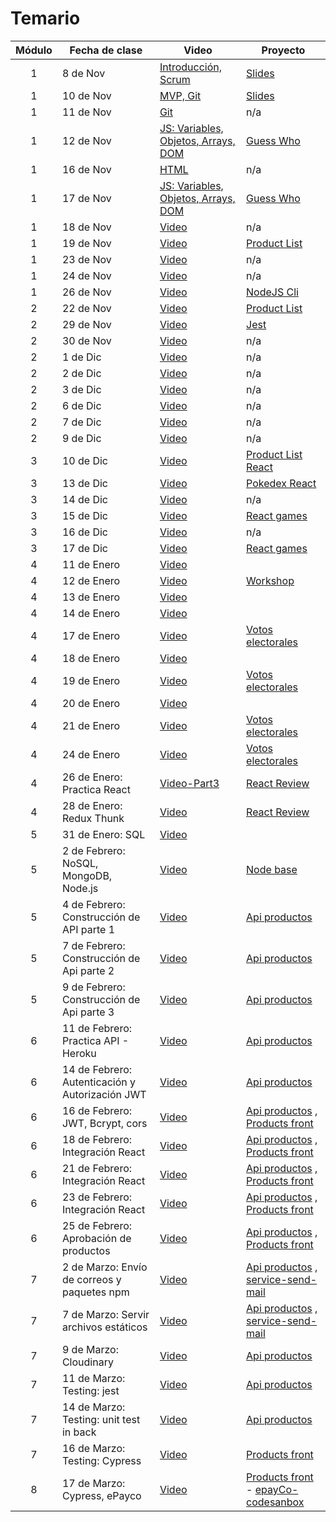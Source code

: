 # Temario

| Módulo | Fecha de clase                                  | Video                                                                                                                  | Proyecto                                                                                                     |
| :----: | ----------------------------------------------- | ---------------------------------------------------------------------------------------------------------------------- | ------------------------------------------------------------------------------------------------------------ |
|   1    | 8 de Nov                                        | [Introducción, Scrum](https://drive.google.com/file/d/17TyrV_fmIlXjleq2TPe92oL486xLkz-g/view?usp=sharing)              | [Slides](resources/slides/Scrum.pdf)                                                                         |
|   1    | 10 de Nov                                       | [MVP, Git](https://makeitreal.s3.amazonaws.com/videos/83861016190/2021-11-11/7Dr544Lzc.mp4)                            | [Slides](resources/slides/Git.pdf)                                                                           |
|   1    | 11 de Nov                                       | [Git](https://makeitreal.s3.amazonaws.com/videos/83861016190/2021-11-12/ggvzGJWmW.mp4)                                 | n/a                                                                                                          |
|   1    | 12 de Nov                                       | [JS: Variables, Objetos, Arrays, DOM](https://makeitreal.s3.amazonaws.com/videos/83861016190/2021-11-13/0yatHvseF.mp4) | [Guess Who](projects/guess-who)                                                                              |
|   1    | 16 de Nov                                       | [HTML](https://makeitreal.s3.amazonaws.com/videos/83861016190/2021-11-17/Cj3RKDxEN.mp4)                                | n/a                                                                                                          |
|   1    | 17 de Nov                                       | [JS: Variables, Objetos, Arrays, DOM](https://makeitreal.s3.amazonaws.com/videos/83861016190/2021-11-18/O9KMWUC3I.mp4) | [Guess Who](projects/guess-who)                                                                              |
|   1    | 18 de Nov                                       | [Video](https://makeitreal.s3.amazonaws.com/videos/83861016190/2021-11-19/s85r8EZwG.mp4)                               | n/a                                                                                                          |
|   1    | 19 de Nov                                       | [Video](https://makeitreal.s3.amazonaws.com/videos/83861016190/2021-11-20/QdgSzsvCo.mp4)                               | [Product List](projects/product-list)                                                                        |
|   1    | 23 de Nov                                       | [Video](https://makeitreal.s3.amazonaws.com/videos/83861016190/2021-11-24/NRAWunMKa.mp4)                               | n/a                                                                                                          |
|   1    | 24 de Nov                                       | [Video](https://makeitreal.s3.amazonaws.com/videos/83861016190/2021-11-25/WlYjOJWbi.mp4)                               | n/a                                                                                                          |
|   1    | 26 de Nov                                       | [Video](https://makeitreal.s3.amazonaws.com/videos/83861016190/2021-11-27/Cb6jMNLs2.mp4)                               | [NodeJS Cli](projects/nodejs-cli)                                                                            |
|   2    | 22 de Nov                                       | [Video](https://makeitreal.s3.amazonaws.com/videos/83861016190/2021-11-23/hJIdjBvjB.mp4)                               | [Product List](projects/product-list)                                                                        |
|   2    | 29 de Nov                                       | [Video](https://makeitreal.s3.amazonaws.com/videos/83861016190/2021-11-30/6nmNm6hTM.mp4)                               | [Jest](projects/nodejs-cli/src/__tests__)                                                                    |
|   2    | 30 de Nov                                       | [Video](https://makeitreal.s3.amazonaws.com/videos/83861016190/2021-12-01/0eBu_NpLy.mp4)                               | n/a                                                                                                          |
|   2    | 1 de Dic                                        | [Video](https://makeitreal.s3.amazonaws.com/videos/83861016190/2021-12-02/uh4YKsjka.mp4)                               | n/a                                                                                                          |
|   2    | 2 de Dic                                        | [Video](https://makeitreal.s3.amazonaws.com/videos/83861016190/2021-12-03/HgxmMj9iR.mp4)                               | n/a                                                                                                          |
|   2    | 3 de Dic                                        | [Video](https://makeitreal.s3.amazonaws.com/videos/83861016190/2021-12-04/KvZVGLQXf.mp4)                               | n/a                                                                                                          |
|   2    | 6 de Dic                                        | [Video](https://makeitreal.s3.amazonaws.com/videos/83861016190/2021-12-07/EW2ZuHNUh.mp4)                               | n/a                                                                                                          |
|   2    | 7 de Dic                                        | [Video](https://makeitreal.s3.amazonaws.com/videos/83861016190/2021-12-08/WYqVQFrCv.mp4)                               | n/a                                                                                                          |
|   2    | 9 de Dic                                        | [Video](https://makeitreal.s3.amazonaws.com/videos/83861016190/2021-12-10/eZXRTOkR7.mp4)                               | n/a                                                                                                          |
|   3    | 10 de Dic                                       | [Video](https://makeitreal.s3.amazonaws.com/videos/83861016190/2021-12-11/zReHAO2pr.mp4)                               | [Product List React](projects/products-list-react)                                                           |
|   3    | 13 de Dic                                       | [Video](https://makeitreal.s3.amazonaws.com/videos/83861016190/2021-12-14/1tjz9YP-l.mp4)                               | [Pokedex React](projects/pokedex)                                                                            |
|   3    | 14 de Dic                                       | [Video](https://makeitreal.s3.amazonaws.com/videos/83861016190/2021-12-15/s7GkYD3Yf.mp4)                               | n/a                                                                                                          |
|   3    | 15 de Dic                                       | [Video](https://makeitreal.s3.amazonaws.com/videos/83861016190/2021-12-16/QtSIK_3jb.mp4)                               | [React games](projects/games)                                                                                |
|   3    | 16 de Dic                                       | [Video](https://makeitreal.s3.amazonaws.com/videos/83861016190/2021-12-17/Vaq5__yBO.mp4)                               | n/a                                                                                                          |
|   3    | 17 de Dic                                       | [Video](https://makeitreal.s3.amazonaws.com/videos/83861016190/2021-12-18/u97t-7CO5.mp4)                               | [React games](projects/games)                                                                                |
|   4    | 11 de Enero                                     | [Video](https://makeitreal.s3.amazonaws.com/videos/83861016190/2022-01-12/XD4B3cKFy.mp4)                               |                                                                                                              |
|   4    | 12 de Enero                                     | [Video](https://makeitreal.s3.amazonaws.com/videos/83861016190/2022-01-13/h5woglck6.mp4)                               | [Workshop](https://github.com/Dsantiagomj/workshop-react)                                                    |
|   4    | 13 de Enero                                     | [Video](https://makeitreal.s3.amazonaws.com/videos/83861016190/2022-01-14/nNKbzY7bf.mp4)                               |                                                                                                              |
|   4    | 14 de Enero                                     | [Video](https://makeitreal.s3.amazonaws.com/videos/83861016190/2022-01-15/0yITlX6oH.mp4)                               |                                                                                                              |
|   4    | 17 de Enero                                     | [Video](https://makeitreal.s3.amazonaws.com/videos/83861016190/2022-01-18/ntIK2w8xW.mp4)                               | [Votos electorales](projects/resultados-electorales)                                                         |
|   4    | 18 de Enero                                     | [Video](https://makeitreal.s3.amazonaws.com/videos/83861016190/2022-01-19/lva6XrBrE.mp4)                               |                                                                                                              |
|   4    | 19 de Enero                                     | [Video](https://makeitreal.s3.amazonaws.com/videos/83861016190/2022-01-20/TOBQTZWGt.mp4)                               | [Votos electorales](projects/resultados-electorales)                                                         |
|   4    | 20 de Enero                                     | [Video](https://makeitreal.s3.amazonaws.com/videos/83861016190/2022-01-21/3oUi25jha.mp4)                               |                                                                                                              |
|   4    | 21 de Enero                                     | [Video](https://makeitreal.s3.amazonaws.com/videos/83861016190/2022-01-22/55KAhAFcq.mp4)                               | [Votos electorales](projects/resultados-electorales)                                                         |
|   4    | 24 de Enero                                     | [Video](https://makeitreal.s3.amazonaws.com/videos/83861016190/2022-01-25/OiZgaZV5W.mp4)                               | [Votos electorales](projects/resultados-electorales)                                                         |
|   4    | 26 de Enero: Practica React                     | [Video-Part3](https://makeitreal.s3.amazonaws.com/videos/83064569493/2022-01-27/ad_1JdzJW.mp4)                         | [React Review](projects/react-review)                                                                        |
|   4    | 28 de Enero: Redux Thunk                        | [Video](https://makeitreal.s3.amazonaws.com/videos/83064569493/2022-01-29/FnZRX7nC0.mp4)                               | [React Review](projects/react-review)                                                                        |
|   5    | 31 de Enero: SQL                                | [Video](https://makeitreal.s3.amazonaws.com/videos/83064569493/2022-02-01/eo1bETdcn.mp4)                               |                                                                                                              |
|   5    | 2 de Febrero: NoSQL, MongoDB, Node.js           | [Video](https://makeitreal.s3.amazonaws.com/videos/83064569493/2022-02-03/pkWsWiYQx.mp4)                               | [Node base](projects/node-base)                                                                              |
|   5    | 4 de Febrero: Construcción de API parte 1       | [Video](https://makeitreal.s3.amazonaws.com/videos/83064569493/2022-02-05/J044wwSPD.mp4)                               | [Api productos](projects/api-products)                                                                       |
|   5    | 7 de Febrero: Construcción de Api parte 2       | [Video](https://makeitreal.s3.amazonaws.com/videos/83064569493/2022-02-08/X1xd_iaKc.mp4)                               | [Api productos](projects/api-products)                                                                       |
|   5    | 9 de Febrero: Construcción de Api parte 3       | [Video](https://makeitreal.s3.amazonaws.com/videos/83064569493/2022-02-10/ebd1DS-Uz.mp4)                               | [Api productos](projects/api-products)                                                                       |
|   6    | 11 de Febrero: Practica API - Heroku            | [Video](https://makeitreal.s3.amazonaws.com/videos/83064569493/2022-02-12/bN5BT1_QM.mp4)                               | [Api productos](projects/api-products)                                                                       |
|   6    | 14 de Febrero: Autenticación y Autorización JWT | [Video](https://makeitreal.s3.amazonaws.com/videos/83064569493/2022-02-15/Ce74_XWk3.mp4)                               | [Api productos](projects/api-products)                                                                       |
|   6    | 16 de Febrero: JWT, Bcrypt, cors                | [Video](https://makeitreal.s3.amazonaws.com/videos/83064569493/2022-02-17/JADmHyQ9f.mp4)                               | [Api productos](projects/api-products) , [Products front](projects/products-front)                           |
|   6    | 18 de Febrero: Integración React                | [Video](https://makeitreal.s3.amazonaws.com/videos/83064569493/2022-02-19/gGsLm3Dna.mp4)                               | [Api productos](projects/api-products) , [Products front](projects/products-front)                           |
|   6    | 21 de Febrero: Integración React                | [Video](https://makeitreal.s3.amazonaws.com/videos/83064569493/2022-02-22/dFX-lZC78.mp4)                               | [Api productos](projects/api-products) , [Products front](projects/products-front)                           |
|   6    | 23 de Febrero: Integración React                | [Video](https://makeitreal.s3.amazonaws.com/videos/83064569493/2022-02-24/LkL7siP7s.mp4)                               | [Api productos](projects/api-products) , [Products front](projects/products-front)                           |
|   6    | 25 de Febrero: Aprobación de productos          | [Video](https://makeitreal.s3.amazonaws.com/videos/83064569493/2022-02-26/k4LxxvRkm.mp4)                               | [Api productos](projects/api-products) , [Products front](projects/products-front)                           |
|   7    | 2 de Marzo: Envío de correos y paquetes npm     | [Video](https://makeitreal.s3.amazonaws.com/videos/83064569493/2022-03-03/WUmZGk8zh.mp4)                               | [Api productos](projects/api-products) , [service-send-mail](projects/maria-service-send-mail)               |
|   7    | 7 de Marzo: Servir archivos estáticos           | [Video](https://makeitreal.s3.amazonaws.com/videos/83064569493/2022-03-08/fkEqwqfHv.mp4)                               | [Api productos](projects/api-products) , [service-send-mail](projects/maria-service-send-mail)               |
|   7    | 9 de Marzo: Cloudinary                          | [Video](https://makeitreal.s3.amazonaws.com/videos/83064569493/2022-03-10/6QWRDXZcX.mp4)                               | [Api productos](projects/api-products)                                                                       |
|   7    | 11 de Marzo: Testing: jest                      | [Video](https://makeitreal.s3.amazonaws.com/videos/83064569493/2022-03-12/BvLmcMXfe.mp4)                               | [Api productos](projects/api-products)                                                                       |
|   7    | 14 de Marzo: Testing: unit test in back         | [Video](https://makeitreal.s3.amazonaws.com/videos/83064569493/2022-03-15/I18VYNExE.mp4)                               | [Api productos](projects/api-products)                                                                       |
|   7    | 16 de Marzo: Testing: Cypress                   | [Video](https://makeitreal.s3.amazonaws.com/videos/83064569493/2022-03-17/p_jCcs12M.mp4)                               | [Products front](projects/products-front)                                                                    |
|   8    | 17 de Marzo: Cypress, ePayco                    | [Video](https://makeitreal.s3.amazonaws.com/videos/83064569493/2022-03-18/KaWWKfCWP.mp4)                               | [Products front](projects/products-front) - [epayCo-codesanbox](https://codesandbox.io/s/test-epayco-gyzg6z) |
